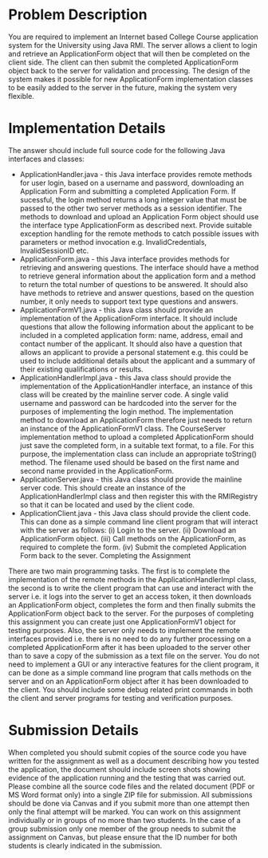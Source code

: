 # Problem Description
You are required to implement an Internet based College Course application system for the University using Java RMI. The server allows a client to login and retrieve an ApplicationForm object that will then be completed on the client side. The client can then submit the completed ApplicationForm object back to the server for validation and processing. The design of the system makes it possible for new ApplicationForm implementation classes to be easily added to the server in the future, making the system very flexible.

# Implementation Details
The answer should include full source code for the following Java interfaces and classes:
- ApplicationHandler.java - this Java interface provides remote methods for user login, based on a username and password, downloading an Application Form and submitting a completed Application Form. If sucessful, the login method returns a long integer value that must be passed to the other two server methods as a session identifier. The methods to download and upload an Application Form object should use the interface type ApplicationForm as described next. Provide suitable exception handling for the remote methods to catch possible issues with parameters or method invocation e.g. InvalidCredentials, InvalidSessionID etc. 
- ApplicationForm.java - this Java interface provides methods for retrieving and answering questions. The interface should have a method to retrieve general information about the application form and a method to return the total number of questions to be answered. It should also have methods to retrieve and answer questions, based on the question number, it only needs to support text type questions and answers.
- ApplicationFormV1.java - this Java class should provide an implementation of the ApplicationForm interface.  It should include questions that allow the following information about the applicant to be included in a completed application form: name, address, email and contact number of the applicant. It should also have a question that allows an applicant to provide a personal statement e.g. this could be used to include additional details about the applicant and a summary of their existing qualifications or results.
- ApplicationHandlerImpl.java - this Java class should provide the implementation of the ApplicationHandler interface, an instance of this class will be created by the mainline server code. A single valid username and password can be hardcoded into the server for the purposes of implementing the login method.  The implementation method to download an ApplicationForm therefore just needs to return an instance of the ApplicationFormV1 class. The CourseServer implementation method to upload a completed ApplicationForm should just save the completed form, in a suitable text format, to a file. For this purpose, the implementation class can include an appropriate toString() method. The filename used should be based on the first name and second name provided in the ApplicationForm.
- ApplicationServer.java - this Java class should provide the mainline server code. This should create an instance of the ApplicationHandlerImpl class and then register this with the RMIRegistry so that it can be located and used by the client code.
- ApplicationClient.java - this Java class should provide the client code. This can done as a simple command line client program that will interact with the server as follows: (i) Login to the server. (ii) Download an ApplicationForm object. (iii) Call methods on the ApplicationForm, as required to complete the form. (iv) Submit the completed Application Form back to the sever.
Completing the Assignment

There are two main programming tasks. The first is to complete the implementation of the remote methods in the ApplicationHandlerImpl class, the second is to write the client program that can use and interact with the server i.e. it logs into the server to get an access token, it then downloads an ApplicationForm object, completes the form and then finally submits the ApplicationForm object back to the server. For the purposes of completing this assignment you can create just one ApplicationFormV1 object for testing purposes. Also, the server only needs to implement the remote interfaces provided i.e. there is no need to do any further processing on a completed ApplicationForm after it has been uploaded to the server other than to save a copy of the submission as a text file on the server. You do not need to implement a GUI or any interactive features for the client program, it can be done as a simple command line program that calls methods on the server and on an ApplicationForm object after it has been downloaded to the client. You should include some debug related print commands in both the client and server programs for testing and verification purposes.

# Submission Details

When completed you should submit copies of the source code you have written for the assignment as well as a document describing how you tested the application, the document should include screen shots showing evidence of the application running and the testing that was carried out. Please combine all the source code files and the related document (PDF or MS Word format only) into a single ZIP file for submission. All submissions should be done via Canvas and if you submit more than one attempt then only the final attempt will be marked. You can work on this assignment individually or in groups of no more than two students. In the case of a group submission only one member of the group needs to submit the assignment on Canvas, but please ensure that the ID number for both students is clearly indicated in the submission.

